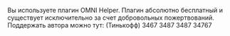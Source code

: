Вы используете плагин OMNI Helper. Плагин абсолютно бесплатный и существует исключительно за счет добровольных пожертвований. Поддержать автора можно тут: (Тинькофф) 3467 3487 3487 34767
